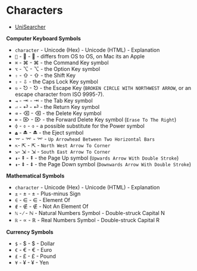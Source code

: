 # Characters #

- [UniSearcher](http://www.isthisthingon.org/unicode/index.php)

**Computer Keyboard Symbols**

- `character` - Unicode (Hex) - Unicode (HTML) - Explanation
- `` - &#xF8FF; - &#63743; - differs from OS to OS, on Mac its an Apple
- `⌘` - &#x2318; - &#8984; - the Command Key symbol
- `⌥` - &#x2325; - &#8997; - the Option Key symbol
- `⇧` - &#x21E7; - &#8679; - the Shift Key
- `⇪` - &#8681; - the Caps Lock Key symbol
- `⎋` - &#x238B; - &#9099; - the Escape Key (`BROKEN CIRCLE WITH NORTHWEST ARROW`, or an escape character from ISO 9995-7).
- `⇥` - &#x21E5; - &#8677; - the Tab Key symbol
- `⏎` - &#x23CE; - &#9166; - the Return Key symbol
- `⌫` - &#x232B; - &#9003; - the Delete Key symbol
- `⌦` - &#x2326; - &#8998; - the Forward Delete Key symbol (`Erase To The Right`)
- `⌽` - &#x233D; - &#9021; - a possible substitute for the Power symbol
- `⏏` - &#x23CF; - &#9167; - the Eject symbol
- `⌤` - &#x2324; - &#8996; - `Up Arrowhead Between Two Horizontal Bars`
- `⇱`- &#x21F1; - &#8689; - `North West Arrow To Corner`
- `⇲`- &#x21F2; - &#8690; - `South East Arrow To Corner`
- `⇞`- &#x21DE; - &#8670; - the Page Up symbol (`Upwards Arrow With Double Stroke`)
- `⇟`- &#x21DF; - &#8671; - the Page Down symbol (`Downwards Arrow With Double Stroke`)

**Mathematical Symbols**

- `character` - Unicode (Hex) - Unicode (HTML) - Explanation
- `±` - &#x00B1; - &#177; - Plus-minus Sign
- `∈` - &#x2208; - &#8712; - Element Of
- `∉` - &#x2209; - &#8713; - Not An Element Of
- `ℕ` - &#x2215; - &#8469; - Natural Numbers Symbol - Double-struck Capital N
- `ℝ` - &#x221D; - &#8477; - Real Numbers Symbol - Double-struck Capital R

**Currency Symbols**

- `$` - &#x0024; - &#36; - Dollar
- `€` - &#x20AC; - &#8364; - Euro
- `£` - &#x00A3; - &#163; - Pound
- `¥` - &#x00A5; - &#165; - Yen